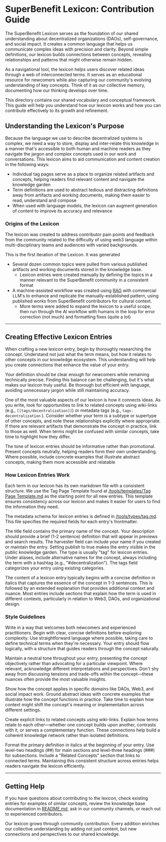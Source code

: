 # SuperBenefit Lexicon: Contribution Guide

The SuperBenefit Lexicon serves as the foundation of our shared understanding about decentralized organizations (DAOs), self-governance, and social impact. It creates a common language that helps us communicate complex ideas with precision and clarity. Beyond simple definitions, our lexicon builds connections between concepts, revealing relationships and patterns that might otherwise remain hidden.

As a navigational tool, the lexicon helps users discover related ideas through a web of interconnected terms. It serves as an educational resource for newcomers while also capturing our community's evolving understanding of key concepts. Think of it as our collective memory, documenting how our thinking develops over time.

This directory contains our shared vocabulary and conceptual framework. This guide will help you understand how our lexicon works and how you can contribute effectively to its growth and refinement.

## Understanding the Lexicon's Purpose

Because the language we use to describe decentralized systems is complex, we need a way to store, display and inter-relate this knowledge in a manner that's accessible to both human and machine readers as they navigate the jargon and complex concepts used in our work and conversations. This lexicon aims to aid communication and content creation in the following ways:

- Individual tag pages serve as a place to organize related artifacts and concepts, helping readers find relevant content and navigate the knowledge garden
- Term definitions are used to abstract tedious and distracting definitions away from artifacts and working documents, making them easier to read, understand and compose
- When used with language models, the lexicon can augment generation of content to improve its accuracy and relevance

### Origins of the Lexicon

The lexicon was created to address contributor pain points and feedback from the community related to the difficulty of using web3 language within multi-disciplinary teams and audiences with varied backgrounds.

This is the first iteration of the Lexicon. It was generated 

- Several dozen common topics were pulled from various published artifacts and working documents stored in the knowledge base.
	- Lexicon entries were created manually by defining the topics in a manner relevant to the SuperBenefit community in a consistent format
- A machine-assisted workflow was created using [RAG](https://en.wikipedia.org/wiki/Retrieval-augmented_generation) with commercial LLM's to enhance and replicate the manually-established pattern, using published works from SuperBenefit contributors for cultural context.
	- More terms were added to expand the lexicon to a useful scope, then run through the AI workflow with humans in the loop for error correction (not much) and formatting fixes (quite a lot)

---

## Creating Effective Lexicon Entries

When crafting a new lexicon entry, begin by thoroughly researching the concept. Understand not just what the term means, but how it relates to other concepts in our knowledge ecosystem. This understanding will help you create connections that enhance the value of your entry.

Your definition should be clear enough for newcomers while remaining technically precise. Finding this balance can be challenging, but it's what makes our lexicon truly useful. Be thorough but efficient with language, avoiding unnecessary jargon while still maintaining accuracy.

One of the most valuable aspects of our lexicon is how it connects ideas. As you write, look for opportunities to link to related concepts using wiki-links (e.g., `[[tags/decentralization]]`) or metadata tags (e.g., `tags: decentralization` ). Consider whether your term is a subtype or supertype of other concepts, and note these relationships explicitly where appropriate. If there are relevant artifacts that demonstrate the concept in practice, link to those as well. When terms might be confused with similar concepts, take time to highlight how they differ.

The tone of lexicon entries should be informative rather than promotional. Present concepts neutrally, helping readers form their own understanding. Where possible, include concrete examples that illustrate abstract concepts, making them more accessible and relatable

### How Lexicon Entries Work

Each term in our lexicon has its own markdown file with a consistent structure. We use the Tag Page Template found at [/tools/templates/Tag Page Template.md](https://github.com/superbenefit/knowledge-base/blob/main/tools/templates/Tag%20Page%20Template.md) as the starting point for all new entries. This template ensures consistency across our lexicon and makes it easier for users to find the information they need.

The metadata schema for lexicon entries is defined in [/tools/types/tag.md](https://github.com/superbenefit/knowledge-base/blob/main/tools/types/tag.md). This file specifies the required fields for each entry's frontmatter.

The title field contains the primary name of the concept. Your description should provide a brief (1-2 sentence) definition that will appear in previews and search results. The harvester field can include your name if you created or maintain the entry. Setting publish to true makes the entry visible in the public knowledge garden. The type is usually "tag" for lexicon entries. Under aliases, include alternative names for the concept, always including the term with a hashtag (e.g., "#decentralization"). The tags field categorizes your entry using existing categories.

The content of a lexicon entry typically begins with a concise definition in italics that captures the essence of the concept in 1-3 sentences. This is followed by an extended explanation that provides additional context and nuance. Most entries include sections that explain how the term is used in different contexts, particularly in relation to Web3, DAOs, and organizational design.

### Style Guidelines

Write in a way that welcomes both newcomers and experienced practitioners. Begin with clear, concise definitions before exploring complexity. Use straightforward language where possible, taking care to define technical terms when they're necessary. Your entry should flow logically, with a structure that guides readers through the concept naturally.

Maintain a neutral tone throughout your entry, presenting the concept objectively rather than advocating for a particular viewpoint. Where relevant, acknowledge different interpretations and perspectives. Don't shy away from discussing tensions and trade-offs within the concept—these nuances often provide the most valuable insights.

Show how the concept applies in specific domains like DAOs, Web3, and social impact work. Ground abstract ideas with concrete examples that illustrate how the concept functions in practice. Take time to explain how context might shift the concept's meaning or implementation across different settings.

Create explicit links to related concepts using wiki-links. Explain how terms relate to each other—whether one concept builds upon another, contrasts with it, or serves a complementary function. These connections help build a coherent knowledge network rather than isolated definitions.

Format the primary definition in italics at the beginning of your entry. Use level-two headings (##) for main sections and level-three headings (###) for subsections. Include a "Related Concepts" section that links to connected terms. Maintaining this consistent structure across entries helps readers navigate the lexicon efficiently.

---

## Getting Help

If you have questions about contributing to the lexicon, check existing entries for examples of similar concepts, review the knowledge base documentation in [README.md](https://github.com/superbenefit/knowledge-base), ask in our community channels, or reach out to experienced contributors.

Our lexicon grows through community contribution. Every addition enriches our collective understanding by adding not just content, but new connections and perspectives to our shared knowledge.